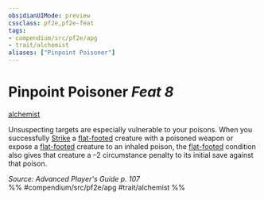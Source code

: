 ```yaml
---
obsidianUIMode: preview
cssclass: pf2e,pf2e-feat
tags:
- compendium/src/pf2e/apg
- trait/alchemist
aliases: ["Pinpoint Poisoner"]
---
```

# Pinpoint Poisoner  *Feat 8*  
[alchemist](../../Rules/traits/alchemist.md)  


Unsuspecting targets are especially vulnerable to your poisons. When you successfully [Strike](../../Rules/actions/strike.md) a [flat-footed](../../Rules/conditions.md#Flat-footed) creature with a poisoned weapon or expose a [flat-footed](../../Rules/conditions.md#Flat-footed) creature to an inhaled poison, the [flat-footed](../../Rules/conditions.md#Flat-footed) condition also gives that creature a –2 circumstance penalty to its initial save against that poison.

*Source: Advanced Player's Guide p. 107*  
%% #compendium/src/pf2e/apg #trait/alchemist %%